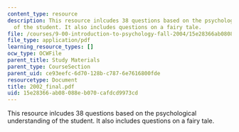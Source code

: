 ```yaml
---
content_type: resource
description: This resource inlcudes 38 questions based on the psychological understanding
  of the student. It also includes questions on a fairy tale.
file: /courses/9-00-introduction-to-psychology-fall-2004/15e28366ab08088eb070cafdcd9973cd_2002_final.pdf
file_type: application/pdf
learning_resource_types: []
ocw_type: OCWFile
parent_title: Study Materials
parent_type: CourseSection
parent_uid: ce93eefc-6d70-128b-c787-6e7616800fde
resourcetype: Document
title: 2002_final.pdf
uid: 15e28366-ab08-088e-b070-cafdcd9973cd
---
```

This resource inlcudes 38 questions based on the psychological understanding of the student. It also includes questions on a fairy tale.